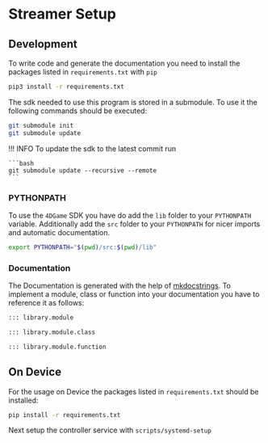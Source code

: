 # Streamer Setup

## Development

To write code and generate the documentation you need to install the packages listed in `requirements.txt` with `pip`

```bash
pip3 install -r requirements.txt
```

The sdk needed to use this program is stored in a submodule. To use it the following commands should be executed:

```bash
git submodule init
git submodule update
```

!!! INFO
    To update the sdk to the latest commit run

    ```bash
    git submodule update --recursive --remote
    ```

### PYTHONPATH
To use the `4DGame` SDK you have do add the `lib` folder to your `PYTHONPATH` variable.
Additionally add the `src` folder to your `PYTHONPATH` for nicer imports and automatic documentation.

```bash
export PYTHONPATH="$(pwd)/src:$(pwd)/lib"
```
### Documentation
The Documentation is generated with the help of [mkdocstrings](https://mkdocstrings.github.io/#). To implement a module, class or function into your documentation you have to reference it as follows:

```md
::: library.module

::: library.module.class

::: library.module.function
```

## On Device

For the usage on Device the packages listed in `requirements.txt` should be installed:

```bash
pip install -r requirements.txt
```

Next setup the controller service with `scripts/systemd-setup`
